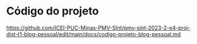# Código do projeto

https://github.com/ICEI-PUC-Minas-PMV-SInt/pmv-sint-2023-2-e4-proj-dist-t1-blog-pessoal/edit/main/docs/codigo-projeto-blog-pessoal.md
